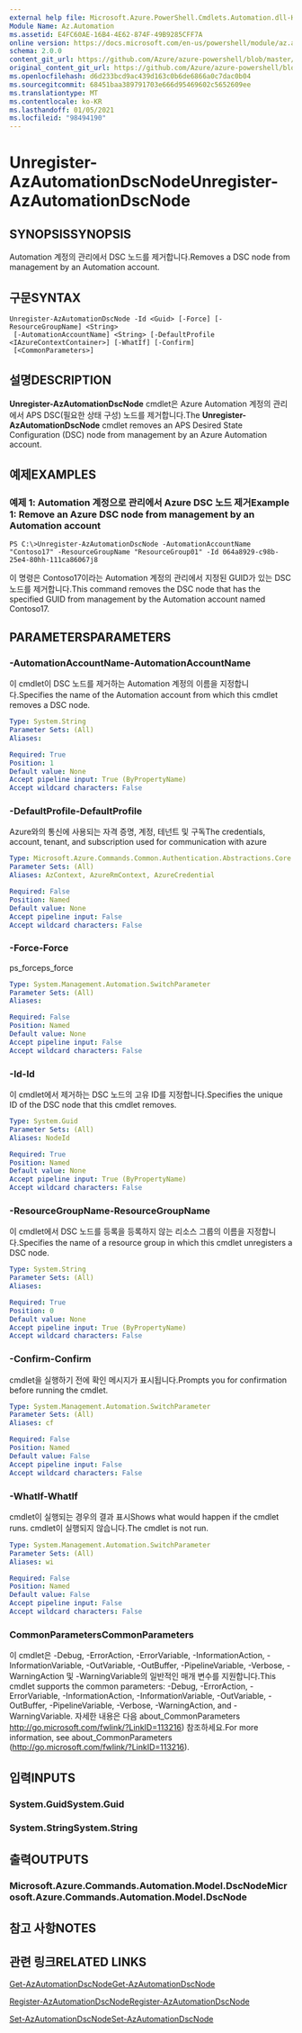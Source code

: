 ```yaml
---
external help file: Microsoft.Azure.PowerShell.Cmdlets.Automation.dll-Help.xml
Module Name: Az.Automation
ms.assetid: E4FC60AE-16B4-4E62-874F-49B9285CFF7A
online version: https://docs.microsoft.com/en-us/powershell/module/az.automation/unregister-azautomationdscnode
schema: 2.0.0
content_git_url: https://github.com/Azure/azure-powershell/blob/master/src/Automation/Automation/help/Unregister-AzAutomationDscNode.md
original_content_git_url: https://github.com/Azure/azure-powershell/blob/master/src/Automation/Automation/help/Unregister-AzAutomationDscNode.md
ms.openlocfilehash: d6d233bcd9ac439d163c0b6de6866a0c7dac0b04
ms.sourcegitcommit: 68451baa389791703e666d95469602c5652609ee
ms.translationtype: MT
ms.contentlocale: ko-KR
ms.lasthandoff: 01/05/2021
ms.locfileid: "98494190"
---
```

# <span data-ttu-id="c27d9-101">Unregister-AzAutomationDscNode</span><span class="sxs-lookup"><span data-stu-id="c27d9-101">Unregister-AzAutomationDscNode</span></span>

## <span data-ttu-id="c27d9-102">SYNOPSIS</span><span class="sxs-lookup"><span data-stu-id="c27d9-102">SYNOPSIS</span></span>
<span data-ttu-id="c27d9-103">Automation 계정의 관리에서 DSC 노드를 제거합니다.</span><span class="sxs-lookup"><span data-stu-id="c27d9-103">Removes a DSC node from management by an Automation account.</span></span>

## <span data-ttu-id="c27d9-104">구문</span><span class="sxs-lookup"><span data-stu-id="c27d9-104">SYNTAX</span></span>

```
Unregister-AzAutomationDscNode -Id <Guid> [-Force] [-ResourceGroupName] <String>
 [-AutomationAccountName] <String> [-DefaultProfile <IAzureContextContainer>] [-WhatIf] [-Confirm]
 [<CommonParameters>]
```

## <span data-ttu-id="c27d9-105">설명</span><span class="sxs-lookup"><span data-stu-id="c27d9-105">DESCRIPTION</span></span>
<span data-ttu-id="c27d9-106">**Unregister-AzAutomationDscNode** cmdlet은 Azure Automation 계정의 관리에서 APS DSC(필요한 상태 구성) 노드를 제거합니다.</span><span class="sxs-lookup"><span data-stu-id="c27d9-106">The **Unregister-AzAutomationDscNode** cmdlet removes an APS Desired State Configuration (DSC) node from management by an Azure Automation account.</span></span>

## <span data-ttu-id="c27d9-107">예제</span><span class="sxs-lookup"><span data-stu-id="c27d9-107">EXAMPLES</span></span>

### <span data-ttu-id="c27d9-108">예제 1: Automation 계정으로 관리에서 Azure DSC 노드 제거</span><span class="sxs-lookup"><span data-stu-id="c27d9-108">Example 1: Remove an Azure DSC node from management by an Automation account</span></span>
```
PS C:\>Unregister-AzAutomationDscNode -AutomationAccountName "Contoso17" -ResourceGroupName "ResourceGroup01" -Id 064a8929-c98b-25e4-80hh-111ca86067j8
```

<span data-ttu-id="c27d9-109">이 명령은 Contoso17이라는 Automation 계정의 관리에서 지정된 GUID가 있는 DSC 노드를 제거합니다.</span><span class="sxs-lookup"><span data-stu-id="c27d9-109">This command removes the DSC node that has the specified GUID from management by the Automation account named Contoso17.</span></span>

## <span data-ttu-id="c27d9-110">PARAMETERS</span><span class="sxs-lookup"><span data-stu-id="c27d9-110">PARAMETERS</span></span>

### <span data-ttu-id="c27d9-111">-AutomationAccountName</span><span class="sxs-lookup"><span data-stu-id="c27d9-111">-AutomationAccountName</span></span>
<span data-ttu-id="c27d9-112">이 cmdlet이 DSC 노드를 제거하는 Automation 계정의 이름을 지정합니다.</span><span class="sxs-lookup"><span data-stu-id="c27d9-112">Specifies the name of the Automation account from which this cmdlet removes a DSC node.</span></span>

```yaml
Type: System.String
Parameter Sets: (All)
Aliases:

Required: True
Position: 1
Default value: None
Accept pipeline input: True (ByPropertyName)
Accept wildcard characters: False
```

### <span data-ttu-id="c27d9-113">-DefaultProfile</span><span class="sxs-lookup"><span data-stu-id="c27d9-113">-DefaultProfile</span></span>
<span data-ttu-id="c27d9-114">Azure와의 통신에 사용되는 자격 증명, 계정, 테넌트 및 구독</span><span class="sxs-lookup"><span data-stu-id="c27d9-114">The credentials, account, tenant, and subscription used for communication with azure</span></span>

```yaml
Type: Microsoft.Azure.Commands.Common.Authentication.Abstractions.Core.IAzureContextContainer
Parameter Sets: (All)
Aliases: AzContext, AzureRmContext, AzureCredential

Required: False
Position: Named
Default value: None
Accept pipeline input: False
Accept wildcard characters: False
```

### <span data-ttu-id="c27d9-115">-Force</span><span class="sxs-lookup"><span data-stu-id="c27d9-115">-Force</span></span>
<span data-ttu-id="c27d9-116">ps_force</span><span class="sxs-lookup"><span data-stu-id="c27d9-116">ps_force</span></span>

```yaml
Type: System.Management.Automation.SwitchParameter
Parameter Sets: (All)
Aliases:

Required: False
Position: Named
Default value: None
Accept pipeline input: False
Accept wildcard characters: False
```

### <span data-ttu-id="c27d9-117">-Id</span><span class="sxs-lookup"><span data-stu-id="c27d9-117">-Id</span></span>
<span data-ttu-id="c27d9-118">이 cmdlet에서 제거하는 DSC 노드의 고유 ID를 지정합니다.</span><span class="sxs-lookup"><span data-stu-id="c27d9-118">Specifies the unique ID of the DSC node that this cmdlet removes.</span></span>

```yaml
Type: System.Guid
Parameter Sets: (All)
Aliases: NodeId

Required: True
Position: Named
Default value: None
Accept pipeline input: True (ByPropertyName)
Accept wildcard characters: False
```

### <span data-ttu-id="c27d9-119">-ResourceGroupName</span><span class="sxs-lookup"><span data-stu-id="c27d9-119">-ResourceGroupName</span></span>
<span data-ttu-id="c27d9-120">이 cmdlet에서 DSC 노드를 등록을 등록하지 않는 리소스 그룹의 이름을 지정합니다.</span><span class="sxs-lookup"><span data-stu-id="c27d9-120">Specifies the name of a resource group in which this cmdlet unregisters a DSC node.</span></span>

```yaml
Type: System.String
Parameter Sets: (All)
Aliases:

Required: True
Position: 0
Default value: None
Accept pipeline input: True (ByPropertyName)
Accept wildcard characters: False
```

### <span data-ttu-id="c27d9-121">-Confirm</span><span class="sxs-lookup"><span data-stu-id="c27d9-121">-Confirm</span></span>
<span data-ttu-id="c27d9-122">cmdlet을 실행하기 전에 확인 메시지가 표시됩니다.</span><span class="sxs-lookup"><span data-stu-id="c27d9-122">Prompts you for confirmation before running the cmdlet.</span></span>

```yaml
Type: System.Management.Automation.SwitchParameter
Parameter Sets: (All)
Aliases: cf

Required: False
Position: Named
Default value: False
Accept pipeline input: False
Accept wildcard characters: False
```

### <span data-ttu-id="c27d9-123">-WhatIf</span><span class="sxs-lookup"><span data-stu-id="c27d9-123">-WhatIf</span></span>
<span data-ttu-id="c27d9-124">cmdlet이 실행되는 경우의 결과 표시</span><span class="sxs-lookup"><span data-stu-id="c27d9-124">Shows what would happen if the cmdlet runs.</span></span>
<span data-ttu-id="c27d9-125">cmdlet이 실행되지 않습니다.</span><span class="sxs-lookup"><span data-stu-id="c27d9-125">The cmdlet is not run.</span></span>

```yaml
Type: System.Management.Automation.SwitchParameter
Parameter Sets: (All)
Aliases: wi

Required: False
Position: Named
Default value: False
Accept pipeline input: False
Accept wildcard characters: False
```

### <span data-ttu-id="c27d9-126">CommonParameters</span><span class="sxs-lookup"><span data-stu-id="c27d9-126">CommonParameters</span></span>
<span data-ttu-id="c27d9-127">이 cmdlet은 -Debug, -ErrorAction, -ErrorVariable, -InformationAction, -InformationVariable, -OutVariable, -OutBuffer, -PipelineVariable, -Verbose, -WarningAction 및 -WarningVariable의 일반적인 매개 변수를 지원합니다.</span><span class="sxs-lookup"><span data-stu-id="c27d9-127">This cmdlet supports the common parameters: -Debug, -ErrorAction, -ErrorVariable, -InformationAction, -InformationVariable, -OutVariable, -OutBuffer, -PipelineVariable, -Verbose, -WarningAction, and -WarningVariable.</span></span> <span data-ttu-id="c27d9-128">자세한 내용은 다음 about_CommonParameters http://go.microsoft.com/fwlink/?LinkID=113216) 참조하세요.</span><span class="sxs-lookup"><span data-stu-id="c27d9-128">For more information, see about_CommonParameters (http://go.microsoft.com/fwlink/?LinkID=113216).</span></span>

## <span data-ttu-id="c27d9-129">입력</span><span class="sxs-lookup"><span data-stu-id="c27d9-129">INPUTS</span></span>

### <span data-ttu-id="c27d9-130">System.Guid</span><span class="sxs-lookup"><span data-stu-id="c27d9-130">System.Guid</span></span>

### <span data-ttu-id="c27d9-131">System.String</span><span class="sxs-lookup"><span data-stu-id="c27d9-131">System.String</span></span>

## <span data-ttu-id="c27d9-132">출력</span><span class="sxs-lookup"><span data-stu-id="c27d9-132">OUTPUTS</span></span>

### <span data-ttu-id="c27d9-133">Microsoft.Azure.Commands.Automation.Model.DscNode</span><span class="sxs-lookup"><span data-stu-id="c27d9-133">Microsoft.Azure.Commands.Automation.Model.DscNode</span></span>

## <span data-ttu-id="c27d9-134">참고 사항</span><span class="sxs-lookup"><span data-stu-id="c27d9-134">NOTES</span></span>

## <span data-ttu-id="c27d9-135">관련 링크</span><span class="sxs-lookup"><span data-stu-id="c27d9-135">RELATED LINKS</span></span>

[<span data-ttu-id="c27d9-136">Get-AzAutomationDscNode</span><span class="sxs-lookup"><span data-stu-id="c27d9-136">Get-AzAutomationDscNode</span></span>](./Get-AzAutomationDscNode.md)

[<span data-ttu-id="c27d9-137">Register-AzAutomationDscNode</span><span class="sxs-lookup"><span data-stu-id="c27d9-137">Register-AzAutomationDscNode</span></span>](./Register-AzAutomationDscNode.md)

[<span data-ttu-id="c27d9-138">Set-AzAutomationDscNode</span><span class="sxs-lookup"><span data-stu-id="c27d9-138">Set-AzAutomationDscNode</span></span>](./Set-AzAutomationDscNode.md)



